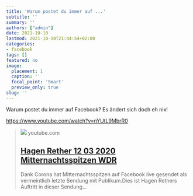 ```yaml
---
title: 'Warum postet du immer auf ...'
subtitle: ''
summary: ''
authors: ["admin"]
date: 2021-10-10
lastmod: 2021-10-10T21:44:54+02:00
categories:
- facebook
tags: []
featured: no
image:
  placement: 1
  caption: ''
  focal_point: 'Smart'
  preview_only: true
slug: ''
---
```

Warum postet du immer auf Facebook? Es ändert sich doch eh nix!

https://www.youtube.com/watch?v=nYUtL9MbrR0
> [![](https://i.ytimg.com/vi/nYUtL9MbrR0/maxresdefault.jpg)](https://www.youtube.com/watch?v=nYUtL9MbrR0)
> youtube.com
> ## [Hagen Rether 12 03 2020 Mitternachtsspitzen WDR](https://www.youtube.com/watch?v=nYUtL9MbrR0)
>
>Dank Corona hat Mitternachtsspitzen auf Facebook live gesendet als vermeintlich letzte Sendung mit Publikum.Dies ist Hagen Rethers Auftritt in dieser Sendung...

